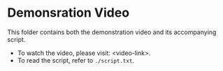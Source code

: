 # Demonsration Video

This folder contains both the demonstration video and its accompanying script.

<!-- TODO: Fill in the video link -->

- To watch the video, please visit: \<video-link\>.
- To read the script, refer to `./script.txt`.
